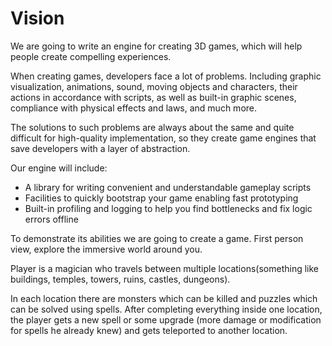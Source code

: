 # Vision

We are going to write an engine for creating 3D games, which will help people create compelling experiences. 

When creating games, developers face a lot of problems. Including graphic visualization, animations, sound, moving objects and characters, their actions in accordance with scripts, as well as built-in graphic scenes, compliance with physical effects and laws, and much more.

The solutions to such problems are always about the same and quite difficult for high-quality implementation, so they create game engines that save developers with a layer of abstraction.

Our engine will include:

- A library for writing convenient and understandable gameplay scripts
- Facilities to quickly bootstrap your game enabling fast prototyping
- Built-in profiling and logging to help you find bottlenecks and fix logic errors offline

To demonstrate its abilities we are going to create a game. First person view, explore the immersive world around you.

Player is a magician who travels between multiple locations(something like buildings, temples, towers, ruins, castles, dungeons).

In each location there are monsters which can be killed and puzzles which can be solved using spells. After completing everything inside one location, the player gets a new spell or some upgrade (more damage or modification for spells he already knew) and gets teleported to another location.
